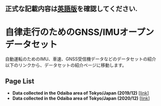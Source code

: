 ## 正式な記載内容は[英語版](https://github.com/MeijoMeguroLab/open_data-test)を確認してください.
# 自律走行のためのGNSS/IMUオープンデータセット
 自動運転のためのIMU、車速、GNSS受信機データなどのデータセットの紹介<br>
 以下のリンクから、データセットの紹介ページに移動します。

## Page List

- <b>Data collected in the Odaiba area of Tokyo/Japan (2019/12)</b> [[link](https://github.com/MeijoMeguroLab/open_data-test/tree/translation/jp/docs/2019_dataset.md)]
- <b>Data collected in the Odaiba area of Tokyo/Japan (2020/12)</b> [[link](https://github.com/MeijoMeguroLab/open_data-test/tree/translation/jp/docs/2020_dataset.md)]


